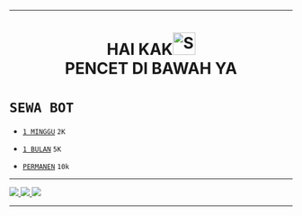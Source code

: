 -------
<h1 align="center">HAI KAK<img src="https://user-images.githubusercontent.com/1303154/88677602-1635ba80-d120-11ea-84d8-d263ba5fc3c0.gif" width="40px" alt="SILAHKAN"><br>PENCET DI BAWAH YA</h1>

# ```SEWA BOT```

* [`1 MINGGU`](https://wa.me/62857721057781?text=Bang+Mikel+,Saya+Mau+Sewa+Bot+*1+MINGGU*) ```2K```

* [`1 BULAN`](https://wa.me/62857721057781?text=Bang+Mikel+,Saya+Mau+Sewa+Bot+*1+BULAN*) ```5K```

* [`PERMANEN`](https://wa.me/62857721057781?text=Bang+Mikel+,Saya+Mau+Sewa+Bot+*PERMANEN*) ```10k```

-------

<p align="center">

  <a href="https://instagram.com/rava_design"><img src="https://img.shields.io/badge/Instagram-E4405F?style=for-the-badge&logo=instagram&logoColor=white"/>
  <a href="https://wa.me/message/5GSNOAVGRCHBP1"><img src="https://img.shields.io/badge/WhatsApp-25D366?style=for-the-badge&logo=whatsapp&logoColor=white" />
  <a href="https://instagram.com/pebian_store"><img src="https://img.shields.io/badge/Instagram-E4405F?style=for-the-badge&logo=instagram&logoColor=white"/>

-------

